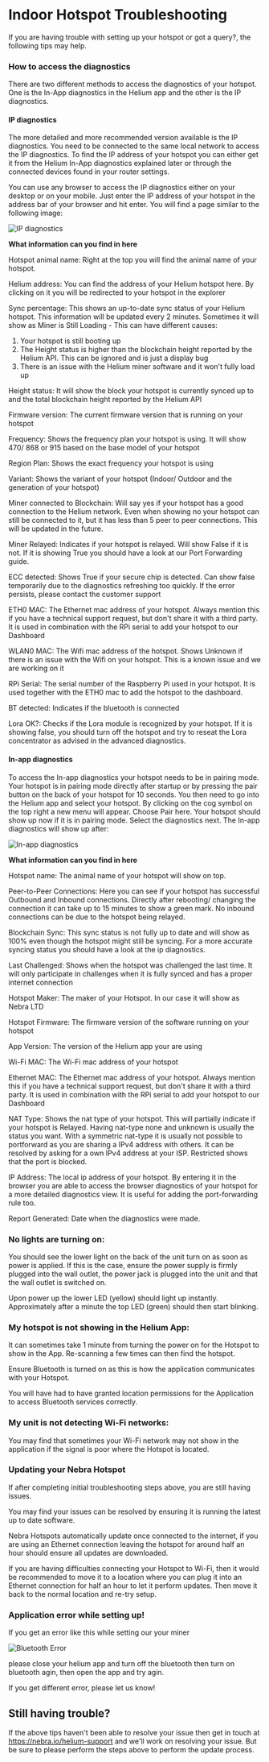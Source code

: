 # Indoor Hotspot Troubleshooting

If you are having trouble with setting up your hotspot or got a query?, the following tips may help.

### How to access the diagnostics

There are two different methods to access the diagnostics of your hotspot. One is the In-App diagnostics in the Helium app and the other is the IP diagnostics.

#### IP diagnostics

The more detailed and more recommended version available is the IP diagnostics. You need to be connected to the same local network to access the IP diagnostics.
To find the IP address of your hotspot you can either get it from the Helium In-App diagnostics explained later or through the connected devices found in your router settings.

You can use any browser to access the IP diagnostics either on your desktop or on your mobile. Just enter the IP address of your hotspot in the address bar of your browser and hit enter. You will find a page similar to the following image:

![IP diagnostics](../media/photos/troubleshooting/ipdiagnostics.png)

**What information can you find in here**

Hotspot animal name: Right at the top you will find the animal name of your hotspot.

Helium address: You can find the address of your Helium hotspot here. By clicking on it you will be redirected to your hotspot in the explorer

Sync percentage: This shows an up-to-date sync status of your Helium hotspot. This information will be updated every 2 minutes. Sometimes it will show as Miner is Still Loading - This can have different causes:

1. Your hotspot is still booting up
2. The Height status is higher than the blockchain height reported by the Helium API. This can be ignored and is just a display bug
3. There is an issue with the Helium miner software and it won't fully load up


Height status: It will show the block your hotspot is currently synced up to and the total blockchain height reported by the Helium API

Firmware version: The current firmware version that is running on your hotspot

Frequency: Shows the frequency plan your hotspot is using. It will show 470/ 868 or 915 based on the base model of your hotspot

Region Plan: Shows the exact frequency your hotspot is using

Variant: Shows the variant of your hotspot (Indoor/ Outdoor and the generation of your hotspot)

Miner connected to Blockchain: Will say yes if your hotspot has a good connection to the Helium network. Even when showing no your hotspot can still be connected to it, but it has less than 5 peer to peer connections. This will be updated in the future.

Miner Relayed: Indicates if your hotspot is relayed. Will show False if it is not. If it is showing True you should have a look at our Port Forwarding guide.

ECC detected: Shows True if your secure chip is detected. Can show false temporarily due to the diagnostics refreshing too quickly. If the error persists, please contact the customer support

ETH0 MAC: The Ethernet mac address of your hotspot. Always mention this if you have a technical support request, but don't share it with a third party. It is used in combination with the RPi serial to add your hotspot to our Dashboard

WLAN0 MAC: The Wifi mac address of the hotspot. Shows Unknown if there is an issue with the Wifi on your hotspot. This is a known issue and we are working on it

RPi Serial: The serial number of the Raspberry Pi used in your hotspot. It is used together with the ETH0 mac to add the hotspot to the dashboard.

BT detected: Indicates if the bluetooth is connected

Lora OK?: Checks if the Lora module is recognized by your hotspot. If it is showing false, you should turn off the hotspot and try to reseat the Lora concentrator as advised in the advanced diagnostics.

#### In-app diagnostics 

To access the In-app diagnostics your hotspot needs to be in pairing mode. Your hotspot is in pairing mode directly after startup or by pressing the pair button on the back of your hotspot for 10 seconds. You then need to go into the Helium app and select your hotspot. By clicking on the cog symbol on the top right a new menu will appear. Choose Pair here. Your hotspot should show up now if it is in pairing mode. Select the diagnostics next. The In-app diagnostics will show up after:

![In-app diagnostics](../media/photos/troubleshooting/inappdiagnostics.jpg)

**What information can you find in here**

Hotspot name: The animal name of your hotspot will show on top. 

Peer-to-Peer Connections: Here you can see if your hotspot has successful Outbound and Inbound connections. Directly after rebooting/ changing the connection it can take up to 15 minutes to show a green mark. No inbound connections can be due to the hotspot being relayed.

Blockchain Sync: This sync status is not fully up to date and will show as 100% even though the hotspot might still be syncing. For a more accurate syncing status you should have a look at the ip diagnostics.

Last Challenged: Shows when the hotspot was challenged the last time. It will only participate in challenges when it is fully synced and has a proper internet connection

Hotspot Maker: The maker of your Hotspot. In our case it will show as Nebra LTD

Hotspot Firmware: The firmware version of the software running on your hotspot

App Version: The version of the Helium app your are using

Wi-Fi MAC: The Wi-Fi mac address of your hotspot

Ethernet MAC: The Ethernet mac address of your hotspot. Always mention this if you have a technical support request, but don't share it with a third party. It is used in combination with the RPi serial to add your hotspot to our Dashboard

NAT Type: Shows the nat type of your hotspot. This will partially indicate if your hotspot is Relayed. Having nat-type none and unknown is usually the status you want. With a symmetric nat-type it is usually not possible to portforward as you are sharing a IPv4 address with others. It can be resolved by asking for a own IPv4 address at your ISP. Restricted shows that the port is blocked.

IP Address: The local ip address of your hotspot. By entering it in the browser you are able to access the browser diagnostics of your hotspot for a more detailed diagnostics view. It is useful for adding the port-forwarding rule too.

Report Generated: Date when the diagnostics were made.

### No lights are turning on:

You should see the lower light on the back of the unit turn on as soon as power is applied.
If this is the case, ensure the power supply is firmly plugged into the wall outlet, the power jack is plugged into the unit and that the wall outlet is switched on.

Upon power up the lower LED (yellow) should light up instantly. Approximately after a minute the top LED (green) should then start blinking.

### My hotspot is not showing in the Helium App:

It can sometimes take 1 minute from turning the power on for the Hotspot to show in the App.
Re-scanning a few times can then find the hotspot.

Ensure Bluetooth is turned on as this is how the application communicates with your Hotspot.

You will have had to have granted location permissions for the Application to access Bluetooth services correctly.

### My unit is not detecting Wi-Fi networks:

You may find that sometimes your Wi-Fi network may not show in the application if the signal is poor where the Hotspot is located.

### Updating your Nebra Hotspot

If after completing initial troubleshooting steps above, you are still having issues.

You may find your issues can be resolved by ensuring it is running the latest up to date software.

Nebra Hotspots automatically update once connected to the internet, if you are using an Ethernet connection leaving the hotspot for around half an hour should ensure all updates are downloaded.

If you are having difficulties connecting your Hotspot to Wi-Fi, then it would be recommended to move it to a location where you can plug it into an Ethernet connection for half an hour to let it perform updates. Then move it back to the normal location and re-try setup.

### Application error while setting up!

If you get an error like this while setting our your miner

![Bluetooth Error](../media/photos/troubleshooting/bluetooth_error.jpg)

please close your helium app and turn off the bluetooth then turn on bluetooth agin, then open the app and try agin. 

If you get different error, please let us know!

## Still having trouble?

If the above tips haven't been able to resolve your issue then get in touch at https://nebra.io/helium-support and we'll work on resolving your issue. But be sure to please perform the steps above to perform the update process.
